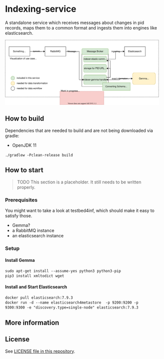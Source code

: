 # Indexing-service

A standalone service which receives messages about changes in pid records, maps them to a common format and ingests them into engines like elasticsearch.

![Visualization of use case structure.](use-case.drawio.svg)


## How to build

Dependencies that are needed to build and are not being downloaded via gradle:

- OpenJDK 11

`./gradlew -Pclean-release build`

## How to start

> TODO This section is a placeholder. It still needs to be written properly.

### Prerequisites

You might want to take a look at testbed4inf, which should make it easy to satisfy those.

- Gemma?
- a RabbitMQ instance
- an elasticsearch instance

### Setup
#### Install Gemma
```
sudo apt-get install --assume-yes python3 python3-pip 
pip3 install xmltodict wget
```

#### Install and Start Elasticsearch
```
docker pull elasticsearch:7.9.3
docker run -d --name elasticsearch4metastore  -p 9200:9200 -p 9300:9300 -e "discovery.type=single-node" elasticsearch:7.9.3
```

## More information

## License

See [LICENSE file in this repository](LICENSE).
